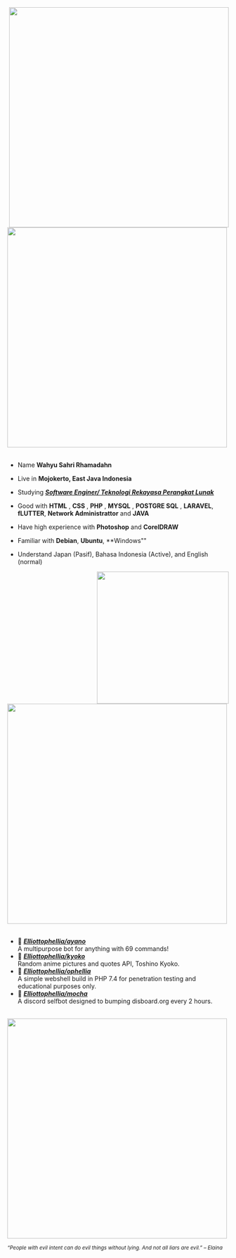 <div>
<img src="https://wallpaperaccess.com/full/6155378.jpg" width="500" align="right" />
<br/>
<img src="https://1.bp.blogspot.com/-utPH-9X6tug/YEuebK_1API/AAAAAAAAHTo/ZFrPcw8EBZMryPczME6nmCBGNM86s_DoACPcBGAsYHg/w919/shiraori-so-im-a-spider-so-what-uhdpaper.com-4K-7.3294-wp.thumbnail.jpg" width="500" />
<br/>
<br/>

- Name **Wahyu Sahri Rhamadahn**

- Live in **Mojokerto, East Java Indonesia**

- Studying [***Software Enginer/ Teknologi Rekayasa Perangkat Lunak***](https://poliwangi.ac.id/)

- Good with **HTML** , **CSS** , **PHP** , **MYSQL** , **POSTGRE SQL** , **LARAVEL**, **fLUTTER**, **Network Administrattor** and **JAVA**

- Have high experience with **Photoshop** and **CorelDRAW**
  
- Familiar with **Debian**, **Ubuntu**, **Windows""

- Understand Japan (Pasif), Bahasa Indonesia (Active), and English (normal)
<img src="https://wallpaperaccess.com/full/6155340.jpg" width="300" align="right" />
<br/>
<img src="https://wallpaperaccess.com/full/6155355.png" width="500" />
<br/>
<br/>
  
- 📗 [***Elliottophellia/ayano***](https://github.com/Elliottophellia/ayano) <br/>
  A multipurpose bot for anything with 69 commands!
- 📘 [***Elliottophellia/kyoko***](https://github.com/Elliottophellia/kyoko) <br/>
  Random anime pictures and quotes API, Toshino Kyoko.
- 📙 [***Elliottophellia/ophellia***](https://github.com/Elliottophellia/ophellia) <br/>
  A simple webshell build in PHP 7.4 for penetration testing and educational purposes only.
- 📒 [***Elliottophellia/mocha***](https://github.com/Elliottophellia/mocha) <br/>
  A discord selfbot designed to bumping disboard.org every 2 hours.

<br/>
<img src="https://wallpaperaccess.com/full/6155379.jpg" width="500" /><br/>
  
<sub> *“People with evil intent can do evil things without lying. And not all liars are evil.” – Elaina* </sub>

</div>
